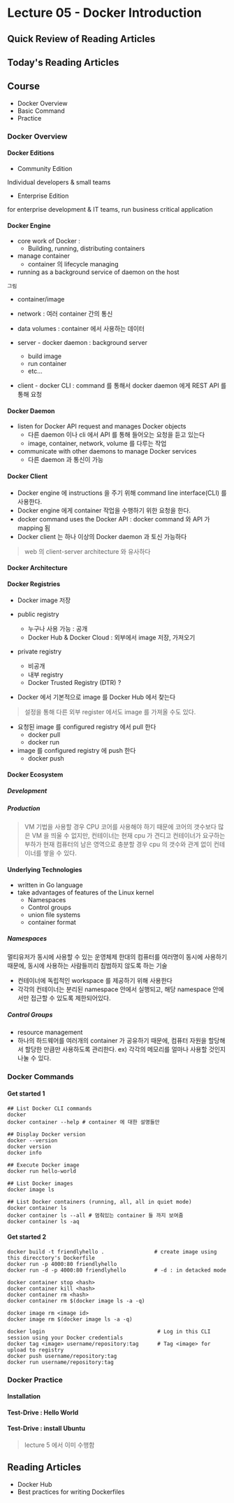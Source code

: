 # Lecture 05 - Docker Introduction

## Quick Review of Reading Articles

## Today's Reading Articles

## Course
- Docker Overview
- Basic Command
- Practice

### Docker Overview
#### Docker Editions
- Community Edition

Individual developers & small teams

- Enterprise Edition

for enterprise development & IT teams, run business critical application

#### Docker Engine
- core work of Docker : 
    - Building, running, distributing containers
- manage container 
    - container 의 lifecycle managing
- running as a background service of daemon on the host

`그림`
- container/image
- network : 여러 container 간의 통신
- data volumes : container 에서 사용하는 데이터

- server - docker daemon : 
background server
    - build image
    - run container
    - etc...
- client - docker CLI : 
command 를 통해서 docker daemon 에게 REST API 를 통해 요청

#### Docker Daemon
- listen for Docker API request and manages Docker objects   
    - 다른 daemon 이나 cli 에서 API 를 통해 들어오는 요청을 듣고 있는다
    - image, container, network, volume 를 다루는 작업
- communicate with other daemons to manage Docker services   
    - 다른 daemon 과 통신이 가능
    
#### Docker Client
- Docker engine 에 instructions 을 주기 위해 command line interface(CLI) 를 사용한다.
- Docker engine 에게 container 작업을 수행하기 위한 요청을 한다.
- docker command uses the Docker API : docker command 와 API 가 mapping 됨
- Docker client 는 하나 이상의 Docker daemon 과 토신 가능하다

> web 의 client-server architecture 와 유사하다

#### Docker Architecture

#### Docker Registries
- Docker image 저장

- public registry
    - 누구나 사용 가능 : 공개
    - Docker Hub & Docker Cloud : 외부에서 image 저장, 가져오기
- private registry
    - 비공개
    - 내부 registry
    - Docker Trusted Registry (DTR) ?

- Docker 에서 기본적으로 image 를 Docker Hub 에서 찾는다
> 설정을 통해 다른 외부 register 에서도 image 를 가져올 수도 있다.

- 요청된 image 를 configured registry 에서 pull 한다
    - docker pull
    - docker run
- image 를 configured registry 에 push 한다
    - docker push

#### Docker Ecosystem
##### Development
##### Production

> VM 기법을 사용할 경우 CPU 코어를 사용해야 하기 때문에 코어의 갯수보다 많은 VM 을 띄울 수 없지만,
> 컨테이너는 현재 cpu 가 견디고 컨테이너가 요구하는 부하가 현재 컴퓨터의 남은 영역으로 충분할 경우
> cpu 의 갯수와 관계 없이 컨테이너를 쌓을 수 있다.

#### Underlying Technologies
- written in Go language
- take advantages of features of the Linux kernel
    - Namespaces
    - Control groups
    - union file systems
    - container format

##### Namespaces
멀티유저가 동시에 사용할 수 있는 운영체제 한대의 컴퓨터를 여러명이 동시에 사용하기 때문에,
동시에 사용하는 사람들끼리 침범하지 않도록 하는 기술

- 컨테이너에 독립적인 workspace 를 제공하기 위해 사용한다
- 각각의 컨테이너는 분리된 namespace 안에서 실행되고, 
해당 namespace 안에서만 접근할 수 있도록 제한되어있다.

##### Control Groups
- resource management
- 하나의 하드웨어를 여러개의 container 가 공유하기 때문에,
컴퓨터 자원을 할당해서 할당한 만큼만 사용하도록 관리한다.
ex) 각각의 메모리를 얼마나 사용할 것인지 나눌 수 있다. 

### Docker Commands
#### Get started 1
```
## List Docker CLI commands
docker
docker container --help # container 에 대한 설명들만

## Display Docker version 
docker --version
docker version
docker info

## Execute Docker image
docker run hello-world

## List Docker images
docker image ls

## List Docker containers (running, all, all in quiet mode)
docker container ls
docker container ls --all # 멈춰있는 container 들 까지 보여줌
docker container ls -aq
```

#### Get started 2
```
docker build -t friendlyhello .                # create image using this direcctory's Dockerfile
docker run -p 4000:80 friendlyhello
docker run -d -p 4000:80 friendlyhello         # -d : in detacked mode

docker container stop <hash>
docker container kill <hash>
docker container rm <hash>
docker container rm $(docker image ls -a -q)

docker image rm <image id>
docker image rm $(docker image ls -a -q)

docker login                                    # Log in this CLI session using your Docker credentials
docker tag <image> username/repository:tag      # Tag <image> for upload to registry
docker push username/repository:tag
docker run username/repository:tag

```

### Docker Practice
#### Installation
#### Test-Drive : Hello World
#### Test-Drive : install Ubuntu

> lecture 5 에서 이미 수행함

## Reading Articles
- Docker Hub
- Best practices for writing Dockerfiles